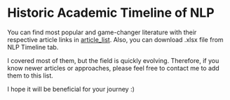 # Historic Academic Timeline of NLP
You can find most popular and game-changer literature with their respective article links in [article_list](). Also, you can download .xlsx file from NLP Timeline tab.

I covered most of them, but the field is quickly evolving. Therefore, if you know newer articles or approaches, please feel free to contact me to add them to this list.

I hope it will be beneficial for your journey :)


